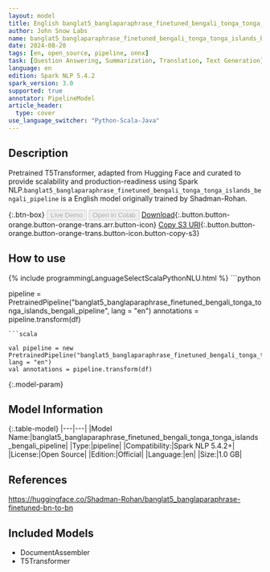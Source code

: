 ```yaml
---
layout: model
title: English banglat5_banglaparaphrase_finetuned_bengali_tonga_tonga_islands_bengali_pipeline pipeline T5Transformer from Shadman-Rohan
author: John Snow Labs
name: banglat5_banglaparaphrase_finetuned_bengali_tonga_tonga_islands_bengali_pipeline
date: 2024-08-20
tags: [en, open_source, pipeline, onnx]
task: [Question Answering, Summarization, Translation, Text Generation]
language: en
edition: Spark NLP 5.4.2
spark_version: 3.0
supported: true
annotator: PipelineModel
article_header:
  type: cover
use_language_switcher: "Python-Scala-Java"
---
```


## Description

Pretrained T5Transformer, adapted from Hugging Face and curated to provide scalability and production-readiness using Spark NLP.`banglat5_banglaparaphrase_finetuned_bengali_tonga_tonga_islands_bengali_pipeline` is a English model originally trained by Shadman-Rohan.

{:.btn-box}
<button class="button button-orange" disabled>Live Demo</button>
<button class="button button-orange" disabled>Open in Colab</button>
[Download](https://s3.amazonaws.com/auxdata.johnsnowlabs.com/public/models/banglat5_banglaparaphrase_finetuned_bengali_tonga_tonga_islands_bengali_pipeline_en_5.4.2_3.0_1724186305301.zip){:.button.button-orange.button-orange-trans.arr.button-icon}
[Copy S3 URI](s3://auxdata.johnsnowlabs.com/public/models/banglat5_banglaparaphrase_finetuned_bengali_tonga_tonga_islands_bengali_pipeline_en_5.4.2_3.0_1724186305301.zip){:.button.button-orange.button-orange-trans.button-icon.button-copy-s3}

## How to use



<div class="tabs-box" markdown="1">
{% include programmingLanguageSelectScalaPythonNLU.html %}
```python

pipeline = PretrainedPipeline("banglat5_banglaparaphrase_finetuned_bengali_tonga_tonga_islands_bengali_pipeline", lang = "en")
annotations =  pipeline.transform(df)   

```
```scala

val pipeline = new PretrainedPipeline("banglat5_banglaparaphrase_finetuned_bengali_tonga_tonga_islands_bengali_pipeline", lang = "en")
val annotations = pipeline.transform(df)

```
</div>

{:.model-param}
## Model Information

{:.table-model}
|---|---|
|Model Name:|banglat5_banglaparaphrase_finetuned_bengali_tonga_tonga_islands_bengali_pipeline|
|Type:|pipeline|
|Compatibility:|Spark NLP 5.4.2+|
|License:|Open Source|
|Edition:|Official|
|Language:|en|
|Size:|1.0 GB|

## References

https://huggingface.co/Shadman-Rohan/banglat5_banglaparaphrase-finetuned-bn-to-bn

## Included Models

- DocumentAssembler
- T5Transformer
